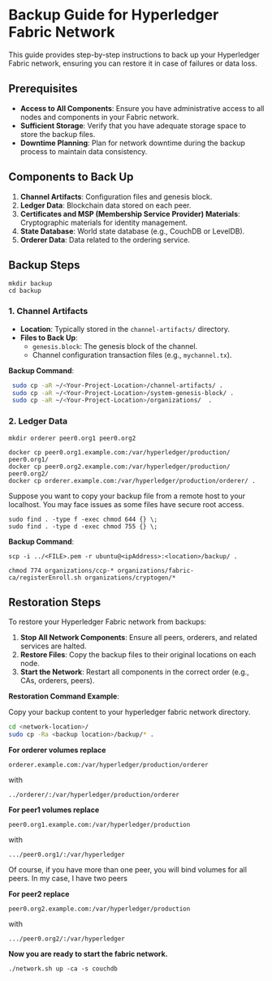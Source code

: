 # Backup Guide for Hyperledger Fabric Network

This guide provides step-by-step instructions to back up your Hyperledger Fabric network, ensuring you can restore it in case of failures or data loss.

## Prerequisites

- **Access to All Components**: Ensure you have administrative access to all nodes and components in your Fabric network.
- **Sufficient Storage**: Verify that you have adequate storage space to store the backup files.
- **Downtime Planning**: Plan for network downtime during the backup process to maintain data consistency.

## Components to Back Up

1. **Channel Artifacts**: Configuration files and genesis block.
2. **Ledger Data**: Blockchain data stored on each peer.
3. **Certificates and MSP (Membership Service Provider) Materials**: Cryptographic materials for identity management.
4. **State Database**: World state database (e.g., CouchDB or LevelDB).
5. **Orderer Data**: Data related to the ordering service.

## Backup Steps

```
mkdir backup
cd backup
```

### 1. Channel Artifacts

- **Location**: Typically stored in the `channel-artifacts/` directory.
- **Files to Back Up**:
  - `genesis.block`: The genesis block of the channel.
  - Channel configuration transaction files (e.g., `mychannel.tx`).

**Backup Command**:
```bash
 sudo cp -aR ~/<Your-Project-Location>/channel-artifacts/ .
 sudo cp -aR ~/<Your-Project-Location>/system-genesis-block/ .
 sudo cp -aR ~/<Your-Project-Location>/organizations/  .
```

### 2. Ledger Data
```
mkdir orderer peer0.org1 peer0.org2

docker cp peer0.org1.example.com:/var/hyperledger/production/ peer0.org1/
docker cp peer0.org2.example.com:/var/hyperledger/production/ peer0.org2/
docker cp orderer.example.com:/var/hyperledger/production/orderer/ .

```

Suppose you want to copy your backup file from a remote host to your localhost. You may face issues as some files have secure root access.

```
sudo find . -type f -exec chmod 644 {} \;
sudo find . -type d -exec chmod 755 {} \;
```

**Backup Command**:
```
scp -i ../<FILE>.pem -r ubuntu@<ipAddress>:<location>/backup/ .
```

```
chmod 774 organizations/ccp-* organizations/fabric-ca/registerEnroll.sh organizations/cryptogen/*
```

## Restoration Steps

To restore your Hyperledger Fabric network from backups:

1. **Stop All Network Components**: Ensure all peers, orderers, and related services are halted.
2. **Restore Files**: Copy the backup files to their original locations on each node.
3. **Start the Network**: Restart all components in the correct order (e.g., CAs, orderers, peers).

**Restoration Command Example**:

Copy your backup content to your hyperledger fabric network directory.

```bash
cd <network-location>/
sudo cp -Ra <backup location>/backup/* .
```

**For orderer volumes replace**
```
orderer.example.com:/var/hyperledger/production/orderer
```
with

```
../orderer/:/var/hyperledger/production/orderer
```

**For peer1 volumes replace**
```
peer0.org1.example.com:/var/hyperledger/production
```
with
```
.../peer0.org1/:/var/hyperledger
```



Of course, if you have more than one peer, you will bind volumes for all peers. In my case, I have two peers

**For peer2 replace**
```
peer0.org2.example.com:/var/hyperledger/production
```
with
```
.../peer0.org2/:/var/hyperledger
```


**Now you are ready to start the fabric network.**
```
./network.sh up -ca -s couchdb
```

